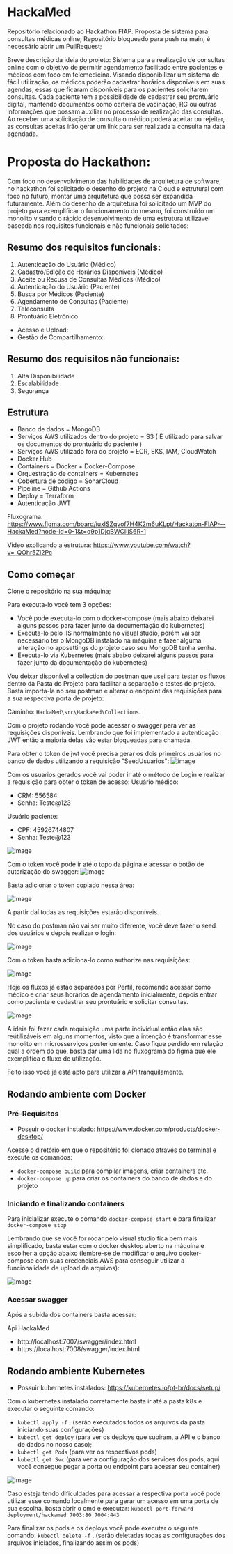 # HackaMed

Repositório relacionado ao Hackathon FIAP. Proposta de sistema para consultas médicas online;
Repositório bloqueado para push na main, é necessário abrir um PullRequest;

Breve descrição da ideia do projeto:
Sistema para a realização de consultas online com o objetivo de permitir agendamento facilitado entre pacientes e médicos com foco em telemedicina.
Visando disponibilizar um sistema de fácil utilização, os médicos poderão cadastrar horários disponíveis em suas agendas, essas que ficaram disponíveis para os pacientes solicitarem consultas.
Cada paciente tem a possibilidade de cadastrar seu prontuário digital, mantendo documentos como carteira de vacinação, RG ou outras informações que possam auxiliar no processo de realização das consultas.
Ao receber uma solicitação de consulta o médico poderá aceitar ou rejeitar, as consultas aceitas irão gerar um link para ser realizada a consulta na data agendada.


# Proposta do Hackathon:
Com foco no desenvolvimento das habilidades de arquitetura de software, no hackathon foi solicitado o desenho do projeto na Cloud e estrutural com foco no futuro, montar uma arquitetura que possa ser expandida futuramente.
Além do desenho de arquitetura foi solicitado um MVP do projeto para exemplificar o funcionamento do mesmo, foi construído um monolito visando o rápido desenvolvimento de uma estrutura utilizável baseada nos requisitos funcionais e não funcionais solicitados:

## Resumo dos requisitos funcionais:
1. Autenticação do Usuário (Médico)
2. Cadastro/Edição de Horários Disponíveis (Médico)
3. Aceite ou Recusa de Consultas Médicas (Médico)
4. Autenticação do Usuário (Paciente)
5. Busca por Médicos (Paciente)
6. Agendamento de Consultas (Paciente)
7. Teleconsulta
8. Prontuário Eletrônico
 - Acesso e Upload:
 - Gestão de Compartilhamento:

## Resumo dos requisitos não funcionais:
1. Alta Disponibilidade
2. Escalabilidade
3. Segurança

## Estrutura
 - Banco de dados = MongoDB
 - Serviços AWS utilizados dentro do projeto = S3 ( É utilizado para salvar os documentos do prontuário do paciente )
 - Serviços AWS utilizado fora do projeto = ECR, EKS, IAM, CloudWatch
 - Docker Hub
 - Containers = Docker + Docker-Compose
 - Orquestração de containers = Kubernetes
 - Cobertura de código = SonarCloud
 - Pipeline = Github Actions
 - Deploy = Terraform
 - Autenticação JWT

Fluxograma:
https://www.figma.com/board/iuxlSZqvof7H4K2m6uKLpt/Hackaton-FIAP---HackaMed?node-id=0-1&t=q9p1DjqBWClIjS6R-1

Video explicando a estrutura:
https://www.youtube.com/watch?v=_QOhr5Zi2Pc

## Como começar

Clone o repositório na sua máquina;

Para executa-lo você tem 3 opções:
- Você pode executa-lo com o docker-compose (mais abaixo deixarei alguns passos para fazer junto da documentação do kubernetes)
- Executa-lo pelo IIS normalmente no visual studio, porém vai ser necessário ter o MongoDB instalado na máquina e fazer alguma alteração no appsettings do projeto caso seu MongoDB tenha senha.
- Executa-lo via Kubernetes (mais abaixo deixarei alguns passos para fazer junto da documentação do kubernetes)

Vou deixar disponível a collection do postman que usei para testar os fluxos dentro da Pasta do Projeto para facilitar a separação e testes do projeto.
Basta importa-la no seu postman e alterar o endpoint das requisições para a sua respectiva porta de projeto:

Caminho: `HackaMed\src\HackaMed\Collections`.

Com o projeto rodando você pode acessar o swagger para ver as requisições disponíveis. Lembrando que foi implementado a autenticação JWT então a maioria delas vão estar bloqueadas para chamada.

Para obter o token de jwt você precisa gerar os dois primeiros usuários no banco de dados utilizando a requisição "SeedUsuarios":
![image](https://github.com/user-attachments/assets/0ce4be46-8fd5-4923-bd8b-a92938c731aa)

Com os usuarios gerados você vai poder ir até o método de Login e realizar a requisição para obter o token de acesso:
  Usuário médico: 
  - CRM: 556584
  - Senha: Teste@123
 
  Usuário paciente: 
  - CPF: 45926744807
  - Senha: Teste@123

![image](https://github.com/user-attachments/assets/da1b9a15-066a-45a7-9a67-4d9857dd493d)

Com o token você pode ir até o topo da página e acessar o botão de autorização do swagger:
![image](https://github.com/user-attachments/assets/d0cd040e-9e32-46f9-81d2-8ce42d6a4499)

Basta adicionar o token copiado nessa área:

![image](https://github.com/user-attachments/assets/ebce3ffd-f7ed-4ac4-8737-ae58a4887492)

A partir daí todas as requisições estarão disponíveis.

No caso do postman não vai ser muito diferente, você deve fazer o seed dos usuários e depois realizar o login:

![image](https://github.com/user-attachments/assets/4a07260a-32ed-48df-9718-c3a661e72285)

Com o token basta adiciona-lo como authorize nas requisições:

![image](https://github.com/user-attachments/assets/7a8a0579-6cd8-4a70-b3ce-18b00f7d2f16)


Hoje os fluxos já estão separados por Perfil, recomendo acessar como médico e criar seus horários de agendamento inicialmente, depois entrar como paciente e cadastrar seu prontuário e solicitar consultas.

![image](https://github.com/user-attachments/assets/16b76fc5-6bb0-4ddc-80fb-33de2255a27c)

A ideia foi fazer cada requisição uma parte individual então elas são reútilizáveis em alguns momentos, visto que a intenção é transformar esse monolito em microsserviços posteriomente. Caso fique perdido em relação qual a ordem do que, basta dar uma lida no fluxograma do figma que ele exemplifica o fluxo de utilização.

Feito isso você já está apto para utilizar a API tranquilamente.


## Rodando ambiente com Docker

### Pré-Requisitos
* Possuir o docker instalado:
    https://www.docker.com/products/docker-desktop/

Acesse o diretório em que o repositório foi clonado através do terminal e
execute os comandos:
 - `docker-compose build` para compilar imagens, criar containers etc.
 - `docker-compose up` para criar os containers do banco de dados e do projeto

### Iniciando e finalizando containers
Para inicializar execute o comando `docker-compose start` e
para finalizar `docker-compose stop`

Lembrando que se você for rodar pelo visual studio fica bem mais simplificado, basta estar com o docker desktop aberto na máquina e escolher a opção abaixo (lembre-se de modificar o arquivo docker-compose com suas credenciais AWS para conseguir utilizar a funcionalidade de upload de arquivos):

![image](https://github.com/user-attachments/assets/a90986a9-d1bc-4b59-a009-059f13a40582)


### Acessar swagger
Após a subida dos containers basta acessar: 

Api HackaMed
- http://localhost:7007/swagger/index.html
- https://localhost:7008/swagger/index.html


## Rodando ambiente Kubernetes
* Possuir kubernetes instalados:
    https://kubernetes.io/pt-br/docs/setup/

Com o kubernetes instalado corretamente basta ir até a pasta k8s e executar o seguinte comando:
- `kubectl apply -f` . (serão executados todos os arquivos da pasta iniciando suas configurações)
- `kubectl get deploy` (para ver os deploys que subiram, a API e o banco de dados no nosso caso);
- `kubectl get Pods` (para ver os respectivos pods)
- `kubectl get Svc` (para ver a configuração dos services dos pods, aqui você consegue pegar a porta ou endpoint para acessar seu container)

![image](https://github.com/user-attachments/assets/b336de8e-8774-4025-a8d3-256dc47317f8)

Caso esteja tendo dificuldades para acessar a respectiva porta você pode utilizar esse comando localmente para gerar um acesso em uma porta de sua escolha, basta abrir o cmd e executar:
`kubectl port-forward deployment/hackamed 7003:80 7004:443`

Para finalizar os pods e os deploys você pode executar o seguinte comando:
`kubectl delete -f` . (serão deletadas todas as configurações dos arquivos iniciados, finalizando assim os pods)


 
